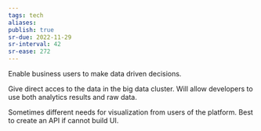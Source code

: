 ```yaml
---
tags: tech
aliases:
publish: true
sr-due: 2022-11-29
sr-interval: 42
sr-ease: 272
---
```


Enable business users to make data driven decisions.

Give direct acces to the data in the big data cluster.
Will allow developers to use both analytics results and raw data.

Sometimes different needs for visualization from users of the platform.
Best to create an API if cannot build UI.

